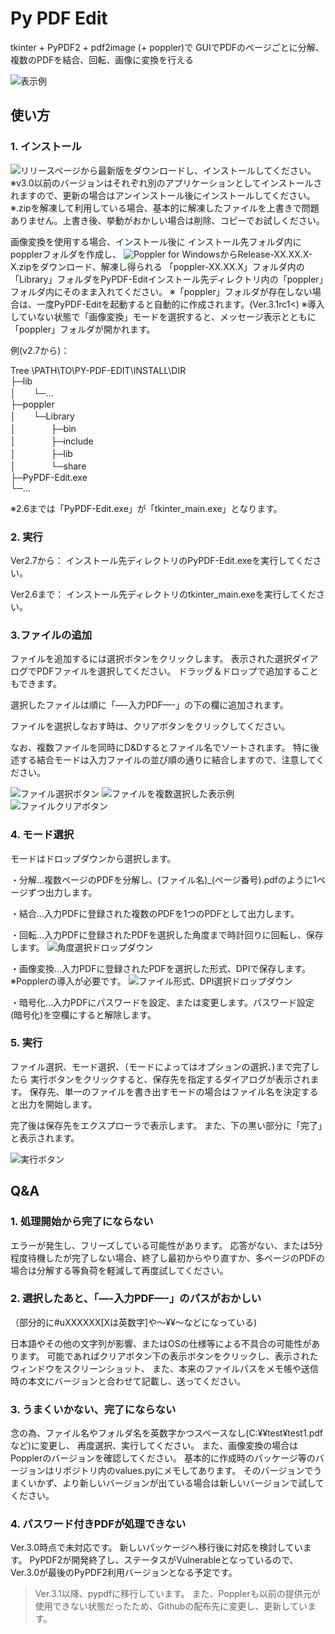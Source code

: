 # Py PDF Edit

tkinter + PyPDF2 + pdf2image (+ poppler)で
GUIでPDFのページごとに分解、複数のPDFを結合、回転、画像に変換を行える

![表示例](img/window.png)

## 使い方
### 1. インストール

![リリースページから最新版](https://github.com/HsaSheep/py-pdf-edit/releases/latest/)をダウンロードし、インストールしてください。
※v3.0以前のバージョンはそれぞれ別のアプリケーションとしてインストールされますので、更新の場合はアンインストール後にインストールしてください。
※.zipを解凍して利用している場合、基本的に解凍したファイルを上書きで問題ありません。上書き後、挙動がおかしい場合は削除、コピーでお試しください。

画像変換を使用する場合、インストール後に
インストール先フォルダ内にpopplerフォルダを作成し、
![Poppler for Windows](https://github.com/oschwartz10612/poppler-windows/releases)からRelease-XX.XX.X-X.zipをダウンロード、解凍し得られる
「poppler-XX.XX.X」フォルダ内の「Library」フォルダをPyPDF-Editインストール先ディレクトリ内の「poppler」フォルダ内にそのまま入れてください。
※「poppler」フォルダが存在しない場合は、一度PyPDF-Editを起動すると自動的に作成されます。(Ver.3.1rc1<)
※導入していない状態で「画像変換」モードを選択すると、メッセージ表示とともに「poppler」フォルダが開かれます。

例(v2.7から)：
<p>Tree \PATH\TO\PY-PDF-EDIT\INSTALL\DIR<br>
├─lib<br>
│　　└─…<br>
├─poppler<br>
│　　└─Library<br>
│　　　　├─bin<br>
│　　　　├─include<br>
│　　　　├─lib<br>
│　　　　└─share<br>
├─PyPDF-Edit.exe<br>
└─…
</p>
※2.6までは「PyPDF-Edit.exe」が「tkinter_main.exe」となります。

### 2. 実行

Ver2.7から： インストール先ディレクトリのPyPDF-Edit.exeを実行してください。

Ver2.6まで： インストール先ディレクトリのtkinter_main.exeを実行してください。

### 3.ファイルの追加

ファイルを追加するには選択ボタンをクリックします。
表示された選択ダイアログでPDFファイルを選択してください。
ドラッグ＆ドロップで追加することもできます。

選択したファイルは順に「—-入力PDF—-」の下の欄に追加されます。

ファイルを選択しなおす時は、クリアボタンをクリックしてください。

なお、複数ファイルを同時にD&Dするとファイル名でソートされます。
特に後述する結合モードは入力ファイルの並び順の通りに結合しますので、注意してください。

![ファイル選択ボタン](img/file_select.png)
![ファイルを複数選択した表示例](img/input_files.png)
![ファイルクリアボタン](img/file_clear.png)

### 4. モード選択

モードはドロップダウンから選択します。

・分解…複数ページのPDFを分解し、(ファイル名)_(ページ番号).pdfのように1ページずつ出力します。

・結合…入力PDFに登録された複数のPDFを1つのPDFとして出力します。

・回転…入力PDFに登録されたPDFを選択した角度まで時計回りに回転し、保存します。
![角度選択ドロップダウン](img/angle_select.png)

・画像変換…入力PDFに登録されたPDFを選択した形式、DPIで保存します。※Popplerの導入が必要です。
![ファイル形式、DPI選択ドロップダウン](img/format_select.png)

・暗号化…入力PDFにパスワードを設定、または変更します。パスワード設定(暗号化)を空欄にすると解除します。

### 5. 実行

ファイル選択、モード選択、（モードによってはオプションの選択、)まで完了したら
実行ボタンをクリックすると、保存先を指定するダイアログが表示されます。
保存先、単一のファイルを書き出すモードの場合はファイル名を決定すると出力を開始します。

完了後は保存先をエクスプローラで表示します。
また、下の黒い部分に「完了」と表示されます。

![実行ボタン](img/run.png)

## Q&A

### 1. 処理開始から完了にならない

エラーが発生し、フリーズしている可能性があります。
応答がない、または5分程度待機したが完了しない場合、終了し最初からやり直すか、多ページのPDFの場合は分解する等負荷を軽減して再度試してください。

### 2. 選択したあと、「—-入力PDF—-」のパスがおかしい
（部分的に#uXXXXXX[Xは英数字]や〜¥¥〜などになっている)

日本語やその他の文字列が影響、またはOSの仕様等による不具合の可能性があります。
可能であればクリアボタン下の表示ボタンをクリックし、表示されたウィンドウをスクリーンショット、
また、本来のファイルパスをメモ帳や送信時の本文にバージョンと合わせて記載し、送ってください。

### 3. うまくいかない、完了にならない

念の為、ファイル名やフォルダ名を英数字かつスペースなし(C:¥¥test¥test1.pdfなど)に変更し、
再度選択、実行してください。
また、画像変換の場合はPopplerのバージョンを確認してください。
基本的に作成時のパッケージ等のバージョンはリポジトリ内のvalues.pyにメモしてあります。
そのバージョンでうまくいかず、より新しいバージョンが出ている場合は新しいバージョンで試してください。

### 4. パスワード付きPDFが処理できない

Ver.3.0時点で未対応です。
新しいパッケージへ移行後に対応を検討しています。
PyPDF2が開発終了し、ステータスがVulnerableとなっているので、Ver.3.0が最後のPyPDF2利用バージョンとなる予定です。
> Ver.3.1以降、pypdfに移行しています。
> また、Popplerも以前の提供元が使用できない状態だったため、Githubの配布先に変更し、更新しています。